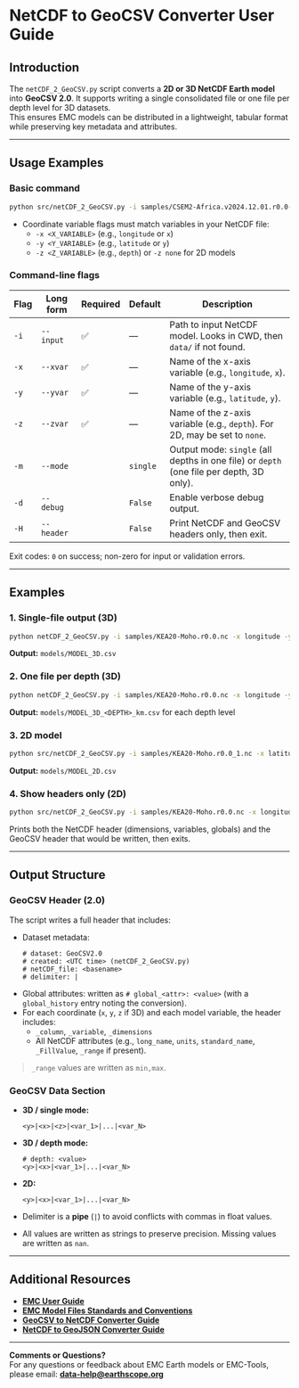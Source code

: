 # NetCDF to GeoCSV Converter User Guide

## Introduction

The `netCDF_2_GeoCSV.py` script converts a **2D or 3D NetCDF Earth model** into **GeoCSV 2.0**. It supports writing a single consolidated file or one file per depth level for 3D datasets.  
This ensures EMC models can be distributed in a lightweight, tabular format while preserving key metadata and attributes.  

---

## Usage Examples

### Basic command

```bash
python src/netCDF_2_GeoCSV.py -i samples/CSEM2-Africa.v2024.12.01.r0.0-n4c.nc -x longitude -y latitude -z depth
```

- Coordinate variable flags must match variables in your NetCDF file:
  - `-x <X_VARIABLE>` (e.g., `longitude` or `x`)  
  - `-y <Y_VARIABLE>` (e.g., `latitude` or `y`)  
  - `-z <Z_VARIABLE>` (e.g., `depth`) or `-z none` for 2D models  

### Command-line flags

| Flag | Long form | Required | Default | Description |
|------|-----------|----------|---------|-------------|
| `-i` | `--input` | ✅ | — | Path to input NetCDF model. Looks in CWD, then `data/` if not found. |
| `-x` | `--xvar` | ✅ | — | Name of the x-axis variable (e.g., `longitude`, `x`). |
| `-y` | `--yvar` | ✅ | — | Name of the y-axis variable (e.g., `latitude`, `y`). |
| `-z` | `--zvar` | ✅ | — | Name of the z-axis variable (e.g., `depth`). For 2D, may be set to `none`. |
| `-m` | `--mode` |  | `single` | Output mode: `single` (all depths in one file) or `depth` (one file per depth, 3D only). |
| `-d` | `--debug` |  | `False` | Enable verbose debug output. |
| `-H` | `--header` |  | `False` | Print NetCDF and GeoCSV headers only, then exit. |

Exit codes: `0` on success; non-zero for input or validation errors.  

---

## Examples

### 1. Single-file output (3D)

```bash
python netCDF_2_GeoCSV.py -i samples/KEA20-Moho.r0.0.nc -x longitude -y latitude -z depth -m single
```
**Output:** `models/MODEL_3D.csv`

### 2. One file per depth (3D)

```bash
python netCDF_2_GeoCSV.py -i samples/KEA20-Moho.r0.0.nc -x longitude -y latitude -z depth -m depth
```
**Output:** `models/MODEL_3D_<DEPTH>_km.csv` for each depth level

### 3. 2D model

```bash
python src/netCDF_2_GeoCSV.py -i samples/KEA20-Moho.r0.0_1.nc -x latitude -y longitude -m single
```
**Output:** `models/MODEL_2D.csv`

### 4. Show headers only (2D)

```bash
python src/netCDF_2_GeoCSV.py -i samples/KEA20-Moho.r0.0.nc -x longitude -y latitude -H
```
Prints both the NetCDF header (dimensions, variables, globals) and the GeoCSV header that would be written, then exits.  

---

## Output Structure

### GeoCSV Header (2.0)

The script writes a full header that includes:  

- Dataset metadata:  
  ```text
  # dataset: GeoCSV2.0
  # created: <UTC time> (netCDF_2_GeoCSV.py)
  # netCDF_file: <basename>
  # delimiter: |
  ```  
- Global attributes: written as `# global_<attr>: <value>` (with a `global_history` entry noting the conversion).  
- For each coordinate (`x`, `y`, `z` if 3D) and each model variable, the header includes:  
  - `_column`, `_variable`, `_dimensions`  
  - All NetCDF attributes (e.g., `long_name`, `units`, `standard_name`, `_FillValue`, `_range` if present).  

> `_range` values are written as `min,max`.  

### GeoCSV Data Section

- **3D / single mode:**  
  ```
  <y>|<x>|<z>|<var_1>|...|<var_N>
  ```
- **3D / depth mode:**  
  ```
  # depth: <value>
  <y>|<x>|<var_1>|...|<var_N>
  ```
- **2D:**  
  ```
  <y>|<x>|<var_1>|...|<var_N>
  ```  

- Delimiter is a **pipe** (`|`) to avoid conflicts with commas in float values.  
- All values are written as strings to preserve precision. Missing values are written as `nan`.  

---

## Additional Resources

- [**EMC User Guide**](../emc-user-guide.md)  
- [**EMC Model Files Standards and Conventions**](../reference/emc-standards-conventions.md)  
- [**GeoCSV to NetCDF Converter Guide**](emc-geocsv-2-netcdf-user-guide.md)  
- [**NetCDF to GeoJSON Converter Guide**](emc-netcdf-2-geojson-user-guide.md)  

---

**Comments or Questions?**  
For any questions or feedback about EMC Earth models or EMC-Tools,  
please email: **[data-help@earthscope.org](mailto:data-help@earthscope.org)**  
